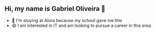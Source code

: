 ## Hi, my name is Gabriel Oliveira 👋

- 💬 I'm stuying at Alura because my school gave me this
- 😄  I am interested in IT and am looking to pursue a career in this area
  

